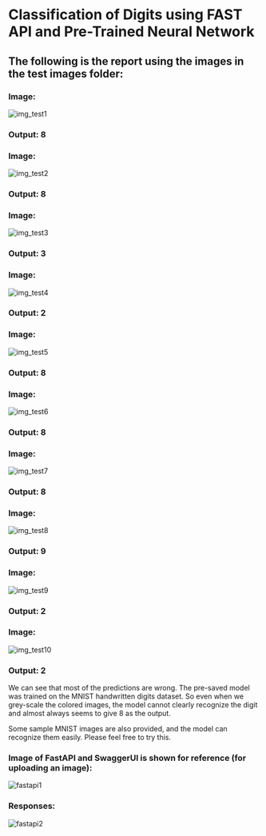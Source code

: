 # Classification of Digits using FAST API and Pre-Trained Neural Network

## The following is the report using the images in the test images folder:

### Image:
![img_test1](https://github.com/uncertainty3/CS5830_Assignment6/assets/128225583/19da6e88-8756-421e-80d5-cc67a4bdc6cd)
### Output: 8

### Image:
![img_test2](https://github.com/uncertainty3/CS5830_Assignment6/assets/128225583/93db4c9f-6f4c-4e79-b93f-b266144dfbb7)
### Output: 8

### Image:
![img_test3](https://github.com/uncertainty3/CS5830_Assignment6/assets/128225583/b328766d-174e-4669-88f1-8194a992726f)
### Output: 3

### Image:
![img_test4](https://github.com/uncertainty3/CS5830_Assignment6/assets/128225583/eeae9d41-c8bb-431c-b16d-c118a37dfe6d)
### Output: 2

### Image:
![img_test5](https://github.com/uncertainty3/CS5830_Assignment6/assets/128225583/807713c4-7386-4698-82ec-95209d544713)
### Output: 8

### Image:
![img_test6](https://github.com/uncertainty3/CS5830_Assignment6/assets/128225583/18c707b6-7622-4b9f-8a1e-4dbc9f2f9a99)
### Output: 8

### Image:
![img_test7](https://github.com/uncertainty3/CS5830_Assignment6/assets/128225583/f09067af-d5b8-4bc0-823e-2bcffe9204bb)
### Output: 8

### Image:
![img_test8](https://github.com/uncertainty3/CS5830_Assignment6/assets/128225583/7142acc1-2c39-4fa5-bf1e-4fe45461c922)
### Output: 9

### Image:
![img_test9](https://github.com/uncertainty3/CS5830_Assignment6/assets/128225583/0b04a9c8-9799-4d98-840f-8229583cefad)
### Output: 2

### Image:
![img_test10](https://github.com/uncertainty3/CS5830_Assignment6/assets/128225583/26451e30-b27b-496e-97d7-0cf7d4bd17c0)
### Output: 2


We can see that most of the predictions are wrong. The pre-saved model was trained on the MNIST handwritten digits dataset. So even when we grey-scale the colored images, the model cannot clearly recognize the digit and almost always seems to give 8 as the output.

Some sample MNIST images are also provided, and the model can recognize them easily. Please feel free to try this.


### Image of FastAPI and SwaggerUI is shown for reference (for uploading an image):
![fastapi1](https://github.com/uncertainty3/CS5830_Assignment6/assets/128225583/aef93737-4fbf-4570-b9e5-3ed17dc45c4d)

### Responses:
![fastapi2](https://github.com/uncertainty3/CS5830_Assignment6/assets/128225583/c688fdd1-5939-42c0-8647-bc12dde50045)




